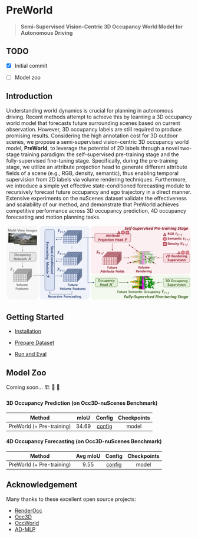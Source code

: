# PreWorld

> **Semi-Supervised Vision-Centric 3D Occupancy World Model for Autonomous Driving**



## TODO

- [x] Initial commit
- [ ] Model zoo



## Introduction

Understanding world dynamics is crucial for planning in autonomous driving. Recent methods attempt to achieve this by learning a 3D occupancy world model that forecasts future surrounding scenes based on current observation. However, 3D occupancy labels are still required to produce promising results. Considering the high annotation cost for 3D outdoor scenes, we propose a semi-supervised vision-centric 3D occupancy world model, **PreWorld**, to leverage the potential of 2D labels through a novel two-stage training paradigm: the self-supervised pre-training stage and the fully-supervised fine-tuning stage. Specifically, during the pre-training stage, we utilize an attribute projection head to generate different attribute fields of a scene (e.g., RGB, density, semantic), thus enabling temporal supervision from 2D labels via volume rendering techniques. Furthermore, we introduce a simple yet effective state-conditioned forecasting module to recursively forecast future occupancy and ego trajectory in a direct manner. Extensive experiments on the nuScenes dataset validate the effectiveness and scalability of our method, and demonstrate that PreWorld achieves competitive performance across 3D occupancy prediction, 4D occupancy forecasting and motion planning tasks.

![](./pics/main.png)



## Getting Started

- [Installation](docs/install.md)

- [Prepare Dataset](docs/prepare_datasets.md)

- [Run and Eval](docs/getting_started.md)



## Model Zoo

Coming soon... 🏗️ 🚧 🔨

#### 3D Occupancy Prediction (on Occ3D-nuScenes Benchmark)

|          Method           | mIoU  |                            Config                            | Checkpoints |
| :-----------------------: | :---: | :----------------------------------------------------------: | :---------: |
| PreWorld (+ Pre-training) | 34.69 | [config](configs/preworld/nuscenes/preworld-7frame-finetune.py) |    model    |

#### 4D Occupancy Forecasting (on Occ3D-nuScenes Benchmark)

|          Method           | Avg mIoU |                            Config                            | Checkpoints |
| :-----------------------: | :------: | :----------------------------------------------------------: | :---------: |
| PreWorld (+ Pre-training) |   9.55   | [config](configs/preworld/nuscenes-temporal/preworld-7frame-finetune-traj.py) |    model    |



## Acknowledgement

Many thanks to these excellent open source projects:

- [RenderOcc](https://github.com/pmj110119/RenderOcc)
- [Occ3D](https://github.com/Tsinghua-MARS-Lab/Occ3D)
- [OccWorld](https://github.com/wzzheng/OccWorld)
- [AD-MLP](https://github.com/E2E-AD/AD-MLP)

